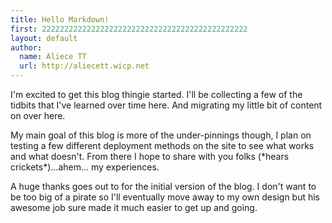 ```yaml
---
title: Hello Markdown!
first: 2222222222222222222222222222222222222222222222
layout: default
author:
  name: Aliece TT
  url: http://aliecett.wicp.net
---
```


I'm excited to get this blog thingie started. I'll be collecting a few of the tidbits that I've learned over time here. And migrating my little bit of content on over here.

My main goal of this blog is more of the under-pinnings though, I plan on testing a few different deployment methods on the site to see what works and what doesn't. From there I hope to share with you folks (\*hears crickets\*)...ahem... my experiences.

A huge thanks goes out to for the initial version of the blog. I don't want to be too big of a pirate so I'll eventually move away to my own design but his awesome job sure made it much easier to get up and going. 
